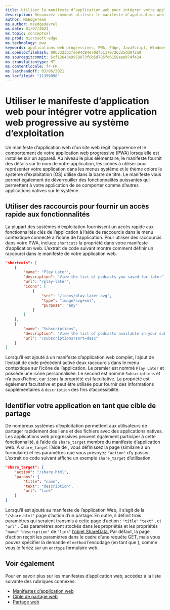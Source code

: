 ```yaml
---
title: Utiliser le manifeste d’application web pour intégrer votre application Web progressive au système d’exploitation
description: Découvrez comment utiliser le manifeste d’application web pour intégrer votre application Web progressive à votre système d’exploitation.
author: MSEdgeTeam
ms.author: msedgedevrel
ms.date: 01/07/2021
ms.topic: conceptual
ms.prod: microsoft-edge
ms.technology: pwa
keywords: applications web progressives, PWA, Edge, JavaScript, Windows, UWP, Microsoft Store
ms.openlocfilehash: 0063323b1fde94d84e70df51170726325dd0f2a9
ms.sourcegitcommit: 6cf12643e9959873f8b5d785fd6158eeab74f424
ms.translationtype: MT
ms.contentlocale: fr-FR
ms.lasthandoff: 03/06/2021
ms.locfileid: "11399098"
---
```

# <a name="use-the-web-app-manifest-to-integrate-your-progressive-web-app-into-the-operating-system"></a>Utiliser le manifeste d’application web pour intégrer votre application web progressive au système d’exploitation

Un manifeste d’application web d’un site web régit l’apparence et le comportement de votre application web progressive \(PWA\) lorsqu’elle est installée sur un appareil.  Au niveau le plus élémentaire, le manifeste fournit des détails sur le nom de votre application, les icônes à utiliser pour représenter votre application dans les menus système et le thème colore le système d’exploitation \(OS\) utilise dans la barre de titre.  Le manifeste vous permet également de déverrouiller des fonctionnalités puissantes qui permettent à votre application de se comporter comme d’autres applications natives sur le système.  

## <a name="use-shortcuts-to-provide-quick-access-to-features"></a>Utiliser des raccourcis pour fournir un accès rapide aux fonctionnalités  

La plupart des systèmes d’exploitation fournissent un accès rapide aux fonctionnalités clés de l’application à l’aide de raccourcis dans le menu contextique connecté à l’icône de l’application.  Pour utiliser des raccourcis dans votre PWA, incluez `shortcuts` la propriété dans votre manifeste d’application web.  L’extrait de code suivant montre comment définir un raccourci dans le manifeste de votre application web.  

```json
"shortcuts": [
    {
        "name": "Play Later",
        "description": "View the list of podcasts you saved for later",
        "url": "/play-later",
        "icons": [
            {
                "src": "/icons/play-later.svg",
                "type": "image/svg+xml",
                "purpose": "any"
            }
        ]
    },
    {
        "name": "Subscriptions",
        "description": "View the list of podcasts available in your subscription",
        "url": "/subscriptions?sort=desc"
    }
]
```  

Lorsqu’il est ajouté à un manifeste d’application web complet, l’ajout de l’extrait de code précédent active deux raccourcis dans le menu contextique sur l’icône de l’application.  Le premier est nommé `Play Later` et possède une icône personnalisée.  Le second est nommé `Subscriptions` et n’a pas d’icône, car `icons` la propriété est facultative.  La propriété est également facultative et peut être utilisée pour fournir des informations supplémentaires à `description` des fins d’accessibilité.  

## <a name="identify-your-app-as-a-share-target"></a>Identifier votre application en tant que cible de partage

De nombreux systèmes d’exploitation permettent aux utilisateurs de partager rapidement des liens et des fichiers avec des applications natives. Les applications web progressives peuvent également participer à cette fonctionnalité, à l’aide du `share_target` membre du manifeste d’application web.  À `share_target` l’aide de , vous définissez la page \(similaire à un formulaire\) et les paramètres que vous prévoyez `"action"` d’y passer.  L’extrait de code suivant affiche un exemple `share_target` d’utilisation.

```json
"share_target": {
    "action": "/share.html",
    "params": {
        "title": "name",
        "text": "description",
        "url": "link"
    }
}
```

Lorsqu’il est ajouté au manifeste de l’application Web, il s’agit de la `"/share.html"` page d’action d’un partage. En outre, il définit trois paramètres qui seraient transmis à cette page d’action : `"title"` `"text"` , et `"url"` .  Ces paramètres sont stockés dans les propriétés et les propriétés `"name"` `"description"` de `"link"` [l’objet ShareData.][GitHubWicgWebShareDomSharedata]  Par défaut, la page d’action reçoit les paramètres dans le cadre d’une requête GET, mais vous pouvez spécifier la demande et `method` l’encodage \(en tant que \), comme vous le feriez sur un `enctype` formulaire web.

## <a name="see-also"></a>Voir également  

Pour en savoir plus sur les manifestes d’application web, accédez à la liste suivante des rubriques connexes.  

*   [Manifestes d’application web][MDNWebAppManifests]  
*   [Cible de partage web][GitHubWicgWebShareTarget]
*   [Partage web][GithubW3cWebShare]
    
<!-- links -->  

[MDNWebAppManifests]: https://developer.mozilla.org/docs/Web/Manifest "Manifestes d’application web | MDN"  

[GitHubWicgWebShareTarget]: https://wicg.github.io/web-share-target "Web Share Target API | WICG"
[GitHubWicgWebShareDomSharedata]: https://wicg.github.io/web-share#dom-sharedata "Dictionnaire ShareData - Api de partage web | WICG"  

[GithubW3cWebShare]: https://w3c.github.io/web-share/ "Web Share API | WICG"
